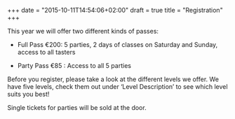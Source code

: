 +++
date = "2015-10-11T14:54:06+02:00"
draft = true
title = "Registration"
+++

This year we will offer two different kinds of passes:

- Full Pass €200: 5 parties, 2 days of classes on Saturday
  and Sunday, access to all tasters

- Party Pass €85 : Access to all 5 parties

Before you register, please take a look at the different levels we offer. We
have five levels, check them out under ‘Level Description’ to see which level
suits you best!

Single tickets for parties will be sold at the door.
